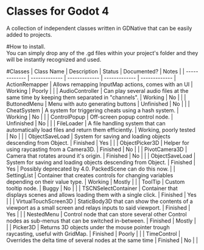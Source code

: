 # Classes for Godot 4
A collection of independent classes written in GDNative that can be easily added to projects.  


#How to install.  
You can simply drop any of the .gd files within your project's folder and they will be instantly recognized and used.


#Classes
| Class Name  | Description | Status | Documented? | Notes |
| ------------- | ------------- | ------------- | ------------- | -------------
| ActionRemapper  | Allows remapping InputMap actions, comes with an UI | Working | Poorly | |
| AudioController  | Can play several audio files at the same time by keeping them separated in "channels". | Working | No | |
| ButtonedMenu | Menu with auto generating buttons | Unfinished | No | |
| CheatSystem | A system for triggering cheats using a hash system. | Working | No | |
| ControlPopup | Off-screen popup control node. | Unfinished | No | |
| FileLoader | A file handling system that can automatically load files and return them efficiently. | Working, poorly tested | No | |
| ObjectSaveLoad | System for saving and loading objects descending from Object. | Finished | Yes | |
| ObjectPicker3D | Helper for using raycasting from a Camera3D. | Finished | No | |
| PivotCamera3D | Camera that rotates around it's origin. | Finished | No | |
| ObjectSaveLoad | System for saving and loading objects descending from Object. | Finished | Yes | Possibly deprecated by 4.0. PackedScene can do this now. |
| SettingList | Container that creates controls for changing variables depending on their value type. | Working | Mostly | |
| ToolTip | Custom tooltip node. | Buggy | No | |
| TSCNSelectContainer | Container that displays scenes and allows loading them with a single click. | Finished | Yes | |
| VirtualTouchScreen3D | StaticBody3D that can show the contents of a viewport as a small screen and relays inputs to said viewport. | Finished | Yes | |
| NestedMenu | Control node that can store several other Control nodes as sub-menus that can be switched in-between. | Finished | Mostly | |
| Picker3D | Returns 3D objects under the mouse pointer trough raycasting, useful with GridMap. | Finished | Poorly | |
| TimeControl | Overrides the delta time of several nodes at the same time | Finished | No | |
